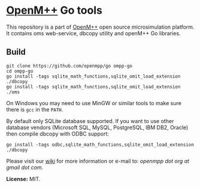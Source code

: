 # [OpenM++](http://www.openmpp.org/) Go tools

This repository is a part of [OpenM++](http://www.openmpp.org/) open source microsimulation platform.
It contains oms web-service, dbcopy utility and openM++ Go libraries.

## Build

```
git clone https://github.com/openmpp/go ompp-go
cd ompp-go
go install -tags sqlite_math_functions,sqlite_omit_load_extension ./dbcopy
go install -tags sqlite_math_functions,sqlite_omit_load_extension ./oms
```

On Windows you may need to use MinGW or similar tools to make sure there is `gcc` in the `PATH`.

By default only SQLite database supported. 
If you want to use other database vendors (Microsoft SQL, MySQL, PostgreSQL, IBM DB2, Oracle) then compile dbcopy with ODBC support:

```
go install -tags odbc,sqlite_math_functions,sqlite_omit_load_extension ./dbcopy
```

Please visit our [wiki](https://github.com/openmpp/openmpp.github.io/wiki) for more information or e-mail to: _openmpp dot org at gmail dot com_.

**License:** MIT.
